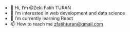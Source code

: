 - 👋 Hi, I’m @Zeki Fatih TURAN
- 👀 I’m interested in web development and data science
- 🌱 I’m currently learning React
- 📫 How to reach me zfatihturan@gmail.com

<!---
ZeckeyBay/ZeckeyBay is a ✨ special ✨ repository because its `README.md` (this file) appears on your GitHub profile.
You can click the Preview link to take a look at your changes.
--->
